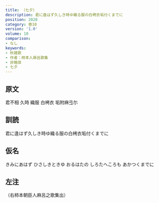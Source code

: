 ```yaml
---
title: （七夕）
description: 君に逢はず久しき時ゆ織る服の白栲衣垢付くまでに
position: 2028
category: 巻10
version: '1.0'
volume: 10
comparison:
- なし
keywords:
- 秋雑歌
- 作者：柿本人麻呂歌集
- 非略体
- 七夕
---
```


## 原文

君不相 久時 織服 白栲衣 垢附麻弖尓

## 訓読

君に逢はず久しき時ゆ織る服の白栲衣垢付くまでに

## 仮名

きみにあはず ひさしきときゆ おるはたの しろたへころも あかつくまでに

## 左注

（右柿本朝臣人麻呂之歌集出）
